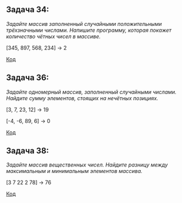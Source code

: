 ## Задача 34: 
*Задайте массив заполненный случайными положительными трёхзначными числами. Напишите программу, которая покажет количество чётных чисел в массиве.*

[345, 897, 568, 234] -> 2

[Код](Task1/Program.cs)

## Задача 36:
 *Задайте одномерный массив, заполненный случайными числами. Найдите сумму элементов, стоящих на нечётных позициях.*

[3, 7, 23, 12] -> 19

 [-4, -6, 89, 6] -> 0

[Код](Task2/Program.cs)

## Задача 38: 
*Задайте массив вещественных чисел. Найдите разницу между максимальным и минимальным элементов массива.*

[3 7 22 2 78] -> 76

[Код](Task3/Program.cs)